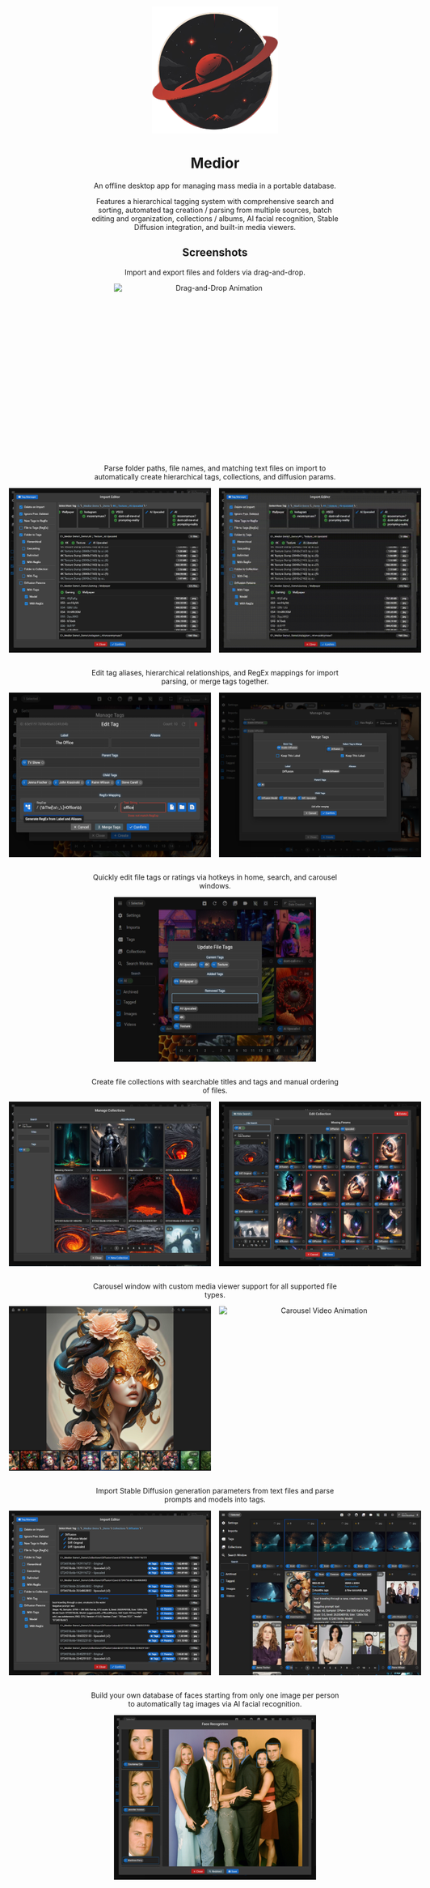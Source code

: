 <div align="center">
  <img src="_readme/Logo.png" alt="Logo" width="250" />
  <h1>Medior</h1>
</div>

<div align="center">
  <p>
  An offline desktop app for managing mass media in a portable database.
  </p>

  <p>Features a hierarchical tagging system with comprehensive search and sorting, automated tag creation / parsing from multiple sources, batch editing and organization, collections / albums, AI facial recognition, Stable Diffusion integration, and built-in media viewers.
  </p>
</div>

<div align="center">
  <h2>Screenshots</h2>
</div>

<div align="center">
  <p>Import and export files and folders via drag-and-drop.</p>

  <div style="display: flex; flex-flow: row nowrap; justify-content: center;">
    <img src="./_readme/Drag-and-Drop.gif" alt="Drag-and-Drop Animation" width="400" height="325" />
  </div>
</div>

<br />

<div align="center">
  <p>Parse folder paths, file names, and matching text files on import to automatically create hierarchical tags, collections, and diffusion params.</p>

  <div style="display: flex; flex-flow: row nowrap; justify-content: center;">
    <img src="./_readme/Imports-Hierarchical.png" alt="Hierarchical Imports Screenshot" width="400" height="325" style="margin-right: 1rem;" />
    <img src="./_readme/Imports-Hierarchical.gif" alt="Hierarchical Imports Animation" width="400" height="325" />
  </div>
</div>

<br />

<div align="center">
  <p>Edit tag aliases, hierarchical relationships, and RegEx mappings for import parsing, or merge tags together.</p>

  <div style="display: flex; flex-flow: row nowrap; justify-content: center;">
    <img src="./_readme/Tag-Editor.png" alt="Tag Editor Screenshot" width="400" height="325" style="margin-right: 1rem;" />
    <img src="./_readme/Merge-Tags.png" alt="Tag Merging Screenshot" width="400" height="325" />
  </div>
</div>

<br />

<div align="center">
  <p>Quickly edit file tags or ratings via hotkeys in home, search, and carousel windows.</p>

  <div style="display: flex; flex-flow: row nowrap; justify-content: center;">
    <img src="./_readme/File-Tags-Editor.png" alt="File Tags Editor Screenshot" width="400" height="325" />
  </div>
</div>

<br />

<div align="center">
  <p>Create file collections with searchable titles and tags and manual ordering of files.</p>
  <div style="display: flex; flex-flow: row nowrap; justify-content: center;">
    <img src="./_readme/Collection-Manager.png" alt="Collection Manager Screenshot" width="400" height="325" style="margin-right: 1rem;" />
    <img src="./_readme/Collection-Editor.png" alt="Collection Editor Screenshot" width="400" height="325" />
  </div>
</div>

<br />

<div align="center">
  <p>Carousel window with custom media viewer support for all supported file types.</p>

  <div style="display: flex; flex-flow: row nowrap; justify-content: center;">
    <img src="./_readme/Carousel-Thumb-Nav.png" alt="Carousel Thumb Navigator Screenshot" width="400" height="325" style="margin-right: 1rem;" />
    <img src="./_readme/Carousel-Video.gif" alt="Carousel Video Animation" width="400" height="325" />
  </div>
</div>

<br />

<div align="center">
  <p>Import Stable Diffusion generation parameters from text files and parse prompts and models into tags.</p>

  <div style="display: flex; flex-flow: row nowrap; justify-content: center;">
    <img src="./_readme/Diffusion-Params.png" alt="Diffusion Params Screenshot" width="400" height="325" style="margin-right: 1rem;" />
    <img src="./_readme/File-Tooltip-with-Diffusion-Params.png" alt="File Tooltip with Diffusion Params Screenshot" width="400" height="325" />
  </div>
</div>

<br />

<div align="center">
  <p>Build your own database of faces starting from only one image per person to automatically tag images via AI facial recognition.</p>

  <div style="display: flex; flex-flow: row nowrap; justify-content: center;">
    <img src="./_readme/Face-Recognition.png" alt="Face Recognition Screenshot" width="400" height="325" />
  </div>
</div>
